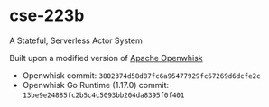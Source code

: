 # cse-223b

A Stateful, Serverless Actor System

Built upon a modified version of [Apache Openwhisk](https://openwhisk.apache.org)

- Openwhisk commit: `3802374d58d87fc6a95477929fc67269d6dcfe2c`
- Openwhisk Go Runtime (1.17.0) commit: `13be9e24885fc2b5c4c5093bb204da8395f0f401`


